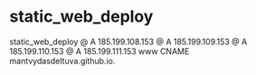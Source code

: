 # static_web_deploy

static_web_deploy
@ A 185.199.108.153
@ A 185.199.109.153
@ A 185.199.110.153
@ A 185.199.111.153
www CNAME mantvydasdeltuva.github.io.
